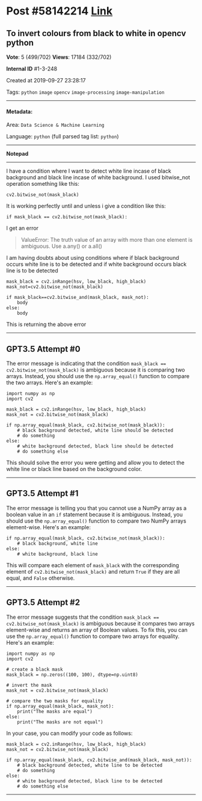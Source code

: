 
# Post \#58142214 [Link](https://stackoverflow.com/questions/58142214/)

## To invert colours from black to white in opencv python

**Vote**: 5 (499/702) **Views**: 17184 (332/702) 

**Internal ID** \#1-3-248

Created at 2019-09-27 23:28:17

Tags: `python` `image` `opencv` `image-processing` `image-manipulation`

----------

#### Metadata:

Area: `Data Science & Machine Learning`

Language: `python` (full parsed tag list: `python`)

----------

**Notepad**


----------

I have a condition where I want to detect white line incase of black background and black line incase of white background. I used bitwise_not operation something like this:

```
cv2.bitwise_not(mask_black)
```


It is working perfectly until and unless i give a condition like this:

```
if mask_black == cv2.bitwise_not(mask_black):
```


I get an error

> ValueError: The truth value of an array with more than one element is ambiguous. Use a.any() or a.all()

I am having doubts about using conditions where if black background occurs white line is to be detected and if white background occurs black line is to be detected

```
mask_black = cv2.inRange(hsv, low_black, high_black)
mask_not=cv2.bitwise_not(mask_black)

if mask_black==cv2.bitwise_and(mask_black, mask_not):
    body 
else:
    body
```


This is returning the above error


----------
        
## GPT3.5 Attempt \#0

The error message is indicating that the condition `mask_black == cv2.bitwise_not(mask_black)` is ambiguous because it is comparing two arrays. Instead, you should use the `np.array_equal()` function to compare the two arrays. Here's an example:

```
import numpy as np
import cv2

mask_black = cv2.inRange(hsv, low_black, high_black)
mask_not = cv2.bitwise_not(mask_black)

if np.array_equal(mask_black, cv2.bitwise_not(mask_black)):
    # black background detected, white line should be detected
    # do something
else:
    # white background detected, black line should be detected
    # do something else
```

This should solve the error you were getting and allow you to detect the white line or black line based on the background color.

--------

## GPT3.5 Attempt \#1

The error message is telling you that you cannot use a NumPy array as a boolean value in an `if` statement because it is ambiguous. Instead, you should use the `np.array_equal()` function to compare two NumPy arrays element-wise. Here's an example:

```
if np.array_equal(mask_black, cv2.bitwise_not(mask_black)):
    # black background, white line
else:
    # white background, black line
```

This will compare each element of `mask_black` with the corresponding element of `cv2.bitwise_not(mask_black)` and return `True` if they are all equal, and `False` otherwise.

--------

## GPT3.5 Attempt \#2

The error message suggests that the condition `mask_black == cv2.bitwise_not(mask_black)` is ambiguous because it compares two arrays element-wise and returns an array of Boolean values. To fix this, you can use the `np.array_equal()` function to compare two arrays for equality. Here's an example:

```
import numpy as np
import cv2

# create a black mask
mask_black = np.zeros((100, 100), dtype=np.uint8)

# invert the mask
mask_not = cv2.bitwise_not(mask_black)

# compare the two masks for equality
if np.array_equal(mask_black, mask_not):
    print("The masks are equal")
else:
    print("The masks are not equal")
```

In your case, you can modify your code as follows:

```
mask_black = cv2.inRange(hsv, low_black, high_black)
mask_not = cv2.bitwise_not(mask_black)

if np.array_equal(mask_black, cv2.bitwise_and(mask_black, mask_not)):
    # black background detected, white line to be detected
    # do something
else:
    # white background detected, black line to be detected
    # do something else
```

--------
